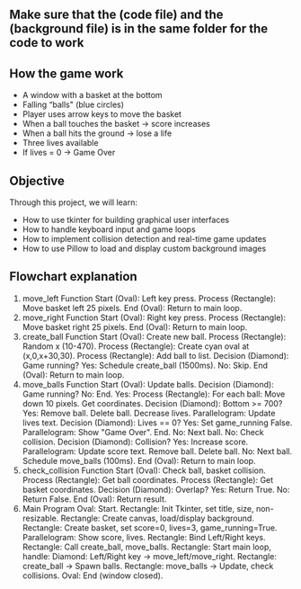 ## Make sure that the (code file) and the (background file) is in the same folder for the code to work

## How the game work
- A window with a basket at the bottom
- Falling “balls" (blue circles)
- Player uses arrow keys to move the basket
- When a ball touches the basket → score increases
- When a ball hits the ground → lose a life
- Three lives available
- If lives = 0 → Game Over

## Objective
Through this project, we will learn:
- How to use tkinter for building graphical user interfaces
- How to handle keyboard input and game loops
- How to implement collision detection and real-time game updates
- How to use Pillow to load and display custom background images



## Flowchart explanation
1. move_left Function
Start (Oval): Left key press.
Process (Rectangle): Move basket left 25 pixels.
End (Oval): Return to main loop.
2. move_right Function
Start (Oval): Right key press.
Process (Rectangle): Move basket right 25 pixels.
End (Oval): Return to main loop.
3. create_ball Function
Start (Oval): Create new ball.
Process (Rectangle): Random x (10-470).
Process (Rectangle): Create cyan oval at (x,0,x+30,30).
Process (Rectangle): Add ball to list.
Decision (Diamond): Game running?
Yes: Schedule create_ball (1500ms).
No: Skip.
End (Oval): Return to main loop.
4. move_balls Function
Start (Oval): Update balls.
Decision (Diamond): Game running?
No: End.
Yes:
Process (Rectangle): For each ball:
Move down 10 pixels.
Get coordinates.
Decision (Diamond): Bottom >= 700?
Yes:
Remove ball.
Delete ball.
Decrease lives.
Parallelogram: Update lives text.
Decision (Diamond): Lives == 0?
Yes:
Set game_running False.
Parallelogram: Show "Game Over".
End.
No: Next ball.
No:
Check collision.
Decision (Diamond): Collision?
Yes:
Increase score.
Parallelogram: Update score text.
Remove ball.
Delete ball.
No: Next ball.
Schedule move_balls (100ms).
End (Oval): Return to main loop.
5. check_collision Function
Start (Oval): Check ball, basket collision.
Process (Rectangle): Get ball coordinates.
Process (Rectangle): Get basket coordinates.
Decision (Diamond): Overlap?
Yes: Return True.
No: Return False.
End (Oval): Return result.
6. Main Program
Oval: Start.
Rectangle: Init Tkinter, set title, size, non-resizable.
Rectangle: Create canvas, load/display background.
Rectangle: Create basket, set score=0, lives=3, game_running=True.
Parallelogram: Show score, lives.
Rectangle: Bind Left/Right keys.
Rectangle: Call create_ball, move_balls.
Rectangle: Start main loop, handle:
Diamond: Left/Right key → move_left/move_right.
Rectangle: create_ball → Spawn balls.
Rectangle: move_balls → Update, check collisions.
Oval: End (window closed).
